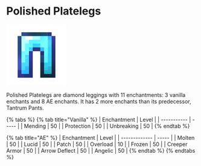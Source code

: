 # Polished Platelegs

![](<../../.gitbook/assets/Polished Platelegs.gif>)

Polished Platelegs are diamond leggings with 11 enchantments: 3 vanilla enchants and 8 AE enchants. It has 2 more enchants than its predecessor, Tantrum Pants.

{% tabs %}
{% tab title="Vanilla" %}
| Enchantment | Level |
| ----------- | ----- |
| Mending     | 50    |
| Protection  | 50    |
| Unbreaking  | 50    |
{% endtab %}

{% tab title="AE" %}
| Enchantment   | Level |
| ------------- | ----- |
| Molten        | 50    |
| Lucid         | 50    |
| Patch         | 50    |
| Overload      | 10    |
| Frozen        | 50    |
| Creeper Armor | 50    |
| Arrow Deflect | 50    |
| Angelic       | 50    |
{% endtab %}
{% endtabs %}
